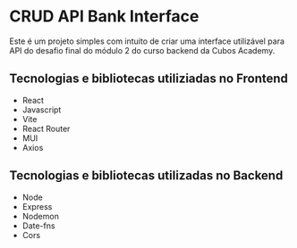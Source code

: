 # CRUD API Bank Interface

Este é um projeto simples com intuito de criar uma interface utilizável para API do desafio final do módulo 2 do curso backend da Cubos Academy.

## Tecnologias e bibliotecas utiliziadas no Frontend
* React
* Javascript
* Vite
* React Router
* MUI
* Axios
## Tecnologias e bibliotecas utilizadas no Backend 
* Node
* Express
* Nodemon
* Date-fns
* Cors